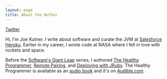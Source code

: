 ```yaml
---
layout: page
title: About the Author
---
```


[Twitter](https://twitter.com/codefinger)

Hi, I'm Joe Kutner. I write about software and curate the JVM at [Salesforce Heroku](http://heroku.com).
Earlier in my career, I wrote code at NASA where I fell in love with rockets and space.

Before the [Software's Giant Leap](https://giantleap.software) series, I authored [The Healthy Programmer](http://healthyprog.com/), [Remote Pairing](https://pragprog.com/book/jkrp/remote-pairing), and [Deploying with JRuby](http://amzn.com/1934356972). The Healthy Programmer is available as an [audio book](https://pragprog.com/audio_books/jkthp/the-healthy-programmer-audio-book) and it's on [Audible.com](http://www.audible.com/pd/Self-Development/The-Healthy-Programmer-Audiobook/B00OMEE02E).
